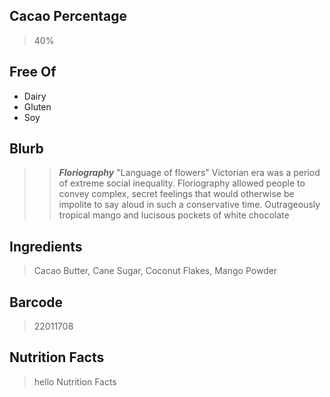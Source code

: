 ## Cacao Percentage
> 40%

## Free Of
- Dairy
- Gluten
- Soy

## Blurb
> > ***Floriography*** "Language of flowers"
> Victorian era was a period of extreme social inequality. Floriography allowed people to convey complex, secret feelings that would otherwise be impolite to say aloud in such a conservative time.
> Outrageously tropical mango and lucisous pockets of white chocolate

## Ingredients
> Cacao Butter, Cane Sugar, Coconut Flakes, Mango Powder

## Barcode
> 22011708

## Nutrition Facts
> hello Nutrition Facts

